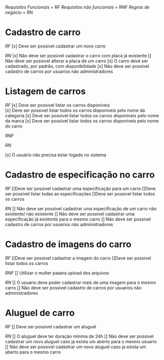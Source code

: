 *Requisitos Funcionais* = RF
*Requisitos não funcionais* = RNF
*Regras de negócio* = RN



# Cadastro de carro
*RF*
[x] Deve ser possivel cadastrar um novo carro


*RN*
[x] Não deve ser possivel cadastrar o carro com placa já existente
[] Não deve ser possivel alterar a placa de um carro
[x] O carro deve ser cadastrado, por padrão, com disponibilidade
[x] Não deve ser possivel cadastro de carros por usuarios não administradores


# Listagem de carros
*RF*
[x] Deve ser possivel listar os carros disponíveis  
[x] Deve ser possivel listar todos os carros disponiveis pelo nome da categoria
[x] Deve ser possivel listar todos os carros disponiveis pelo nome da marca
[x] Deve ser possivel listar todos os carros disponiveis pelo nome do carro

*RNF*

*RN*

[x] O usuário não precisa  estar logado no sistema


# Cadastro de especificação no carro
*RF* 
[]Deve ser possivel cadastrar uma especificação para um carro
[]Deve ser possivel listar todas as especificações
[]Deve ser possivel listar todos os carros

*RN*
[] Não deve ser possivel cadastrar uma especificação de um carro não existente/ não existente
[] Não deve ser possivel cadastrar uma especificação já existente para o mesmo carro
[] Não deve ser possivel cadastro de carros por usuarios não administradores


# Cadastro de imagens do carro
*RF*
[]Deve ser possivel cadastrar a imagem do carro
[]Deve ser possivel listar todos os carros

*RNF*
[] Utilizar o multer paaara upload dos arquivos 

*RN*
[] O usuario deve poder cadastrar mais de uma imagem para o mesmo carro
[] Não deve ser possivel cadastro de carros por usuarios não administradores


# Aluguel de carro
*RF*
[] Deve ser possivel cadastrar um aluguel

*RN*
[] O aluguel deve ter duração minima de 24h 
[] Não deve ser possivel cadastrar um novo aluguel caso ja exista um aberto para o mesmo usuario 
[] Não deve ser possivel cadastrar um novo aluguel caso ja exista um aberto para o mesmo carro